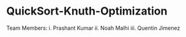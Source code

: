 # QuickSort-Knuth-Optimization

Team Members:
i. Prashant Kumar
ii. Noah Malhi
iii. Quentin Jimenez
